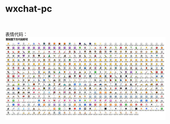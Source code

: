 # wxchat-pc
<br>
<br>
表情代码：<br>
<img src="https://raw.githubusercontent.com/chinarobotlab/wxchat-pc/master/emoji.jpg"><br>